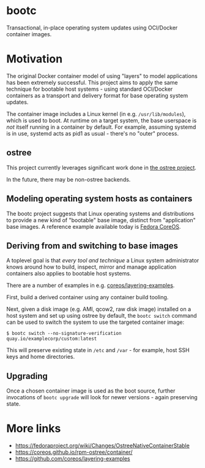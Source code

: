 # bootc

Transactional, in-place operating system updates using OCI/Docker container images.

# Motivation

The original Docker container model of using "layers" to model
applications has been extremely successful.  This project
aims to apply the same technique for bootable host systems - using
standard OCI/Docker containers as a transport and delivery format
for base operating system updates.

The container image includes a Linux kernel (in e.g. `/usr/lib/modules`),
which is used to boot.  At runtime on a target system, the base userspace is
*not* itself running in a container by default.  For example, assuming
systemd is in use, systemd acts as pid1 as usual - there's no "outer" process.

## ostree

This project currently leverages significant work done in
[the ostree project](https://github.com/ostreedev/ostree-rs-ext/).

In the future, there may be non-ostree backends.

## Modeling operating system hosts as containers 

The bootc project suggests that Linux operating systems and distributions
to provide a new kind of "bootable" base image, distinct from "application"
base images.  A reference example available today is
[Fedora CoreOS](https://quay.io/repository/fedora/fedora-coreos).

## Deriving from and switching to base images

A toplevel goal is that *every tool and technique* a Linux system
administrator knows around how to build, inspect, mirror and manage
application containers also applies to bootable host systems.

There are a number of examples in e.g. [coreos/layering-examples](https://github.com/coreos/layering-examples).

First, build a derived container using any container build tooling.

Next, given a disk image (e.g. AMI, qcow2, raw disk image) installed on a host
system and set up using ostree by default, the `bootc switch` command
can be used to switch the system to use the targeted container image:

```
$ bootc switch --no-signature-verification quay.io/examplecorp/custom:latest
```

This will preserve existing state in `/etc` and `/var` - for example,
host SSH keys and home directories.

## Upgrading

Once a chosen container image is used as the boot source, further
invocations of `bootc upgrade` will look for newer versions - again
preserving state.

# More links 

- https://fedoraproject.org/wiki/Changes/OstreeNativeContainerStable
- https://coreos.github.io/rpm-ostree/container/
- https://github.com/coreos/layering-examples

